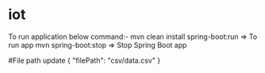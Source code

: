 # iot

To run application below command:-
mvn clean install spring-boot:run => To run app
mvn spring-boot:stop => Stop Spring Boot app

#File path update
{
    "filePath": "csv/data.csv"
}